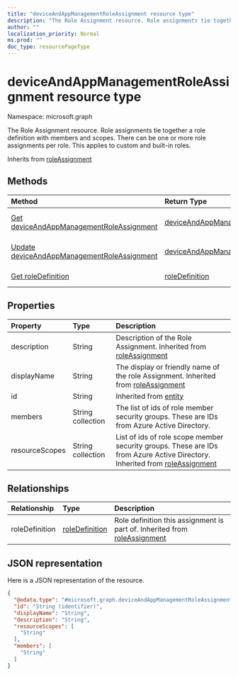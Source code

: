 ```yaml
---
title: "deviceAndAppManagementRoleAssignment resource type"
description: "The Role Assignment resource. Role assignments tie together a role definition with members and scopes. There can be one or more role assignments per role. This applies to custom and built-in roles."
author: ""
localization_priority: Normal
ms.prod: ""
doc_type: resourcePageType
---
```


# deviceAndAppManagementRoleAssignment resource type


Namespace: microsoft.graph

The Role Assignment resource. Role assignments tie together a role definition with members and scopes. There can be one or more role assignments per role. This applies to custom and built-in roles.


Inherits from [roleAssignment](../resources/roleassignment.md)

## Methods
|Method|Return Type|Description|
|:---|:---|:---|
|[Get deviceAndAppManagementRoleAssignment](../api/deviceandappmanagementroleassignment-get.md)|[deviceAndAppManagementRoleAssignment](../resources/deviceandappmanagementroleassignment.md)|Read properties and relationships of the [deviceAndAppManagementRoleAssignment](../resources/deviceandappmanagementroleassignment.md) object.|
|[Update deviceAndAppManagementRoleAssignment](../api/deviceandappmanagementroleassignment-update.md)|[deviceAndAppManagementRoleAssignment](../resources/deviceandappmanagementroleassignment.md)|Update the properties of a [deviceAndAppManagementRoleAssignment](../resources/deviceandappmanagementroleassignment.md) object.|
|[Get roleDefinition](../api/roledefinition-get.md)|[roleDefinition](../resources/roledefinition.md)|Read properties and relationships of the [roleDefinition](../resources/roledefinition.md) object.|

## Properties
|Property|Type|Description|
|:---|:---|:---|
|description|String|Description of the Role Assignment. Inherited from [roleAssignment](../resources/roleassignment.md)|
|displayName|String|The display or friendly name of the role Assignment. Inherited from [roleAssignment](../resources/roleassignment.md)|
|id|String| Inherited from [entity](../resources/entity.md)|
|members|String collection|The list of ids of role member security groups. These are IDs from Azure Active Directory.|
|resourceScopes|String collection|List of ids of role scope member security groups.  These are IDs from Azure Active Directory. Inherited from [roleAssignment](../resources/roleassignment.md)|

## Relationships
|Relationship|Type|Description|
|:---|:---|:---|
|roleDefinition|[roleDefinition](../resources/roledefinition.md)|Role definition this assignment is part of. Inherited from [roleAssignment](../resources/roleassignment.md)|

## JSON representation
Here is a JSON representation of the resource.
<!-- {
  "blockType": "resource",
  "keyProperty": "id",
  "@odata.type": "microsoft.graph.deviceAndAppManagementRoleAssignment",
  "baseType": "microsoft.graph.roleAssignment",
  "openType": false
}
-->
``` json
{
  "@odata.type": "#microsoft.graph.deviceAndAppManagementRoleAssignment",
  "id": "String (identifier)",
  "displayName": "String",
  "description": "String",
  "resourceScopes": [
    "String"
  ],
  "members": [
    "String"
  ]
}
```

